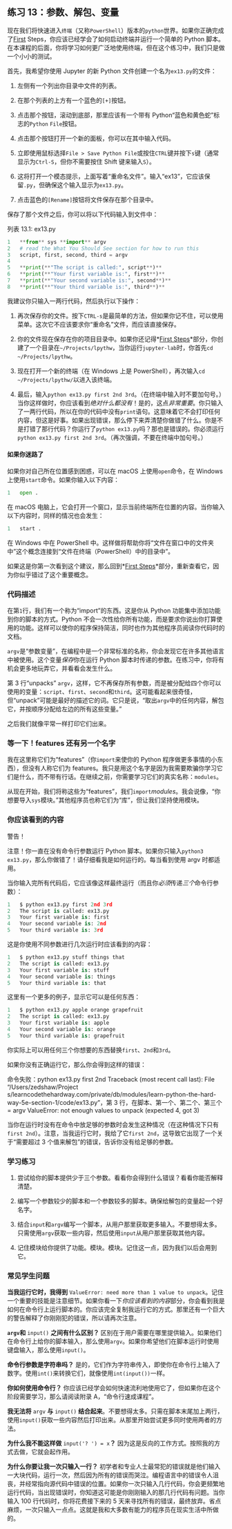 ## 练习 13：参数、解包、变量

现在我们将快速进入`终端`（又称`PowerShell`）版本的`python`世界。如果你正确完成了[First](https://learncodethehardway.org/first_steps/python/) Steps，你应该已经学会了如何启动终端并运行一个简单的 Python 脚本。在本课程的后面，你将学习如何更广泛地使用终端，但在这个练习中，我们只是做一个小小的测试。

首先，我希望你使用 Jupyter 的新 Python 文件创建一个名为`ex13.py`的文件：

1.  左侧有一个列出你目录中文件的列表。

2.  在那个列表的上方有一个蓝色的`[+]`按钮。

3.  点击那个按钮，滚动到底部，那里应该有一个带有 Python“蓝色和黄色蛇”标志的`Python` `File`按钮。

4.  点击那个按钮打开一个新的面板，你可以在其中输入代码。

5.  立即使用鼠标选择`File > Save Python File`或按住`CTRL`键并按下`s`键（通常显示为`Ctrl-S`，但你不需要按住 Shift 键来输入`S`）。

6.  这将打开一个模态提示，上面写着“重命名文件”。输入“ex13”，它应该保留`.py`，但确保这个输入显示为`ex13.py`。

7.  点击蓝色的`[Rename]`按钮将文件保存在那个目录中。

保存了那个文件之后，你可以将以下代码输入到文件中：

列表 13.1: ex13.py

```py
1   **from** sys **import** argv
2   # read the What You Should See section for how to run this
3   script, first, second, third = argv
4
5   **print(**"The script is called:", script**)**
6   **print(**"Your first variable is:", first**)**
7   **print(**"Your second variable is:", second**)**
8   **print(**"Your third variable is:", third**)**
```

我建议你只输入一两行代码，然后执行以下操作：

1.  再次保存你的文件。按下`CTRL-s`是最简单的方法，但如果你记不住，可以使用菜单。这次它不应该要求你“重命名”文件，而应该直接保存。

2.  你的文件现在保存在你的项目目录中。如果你还记得*[First Steps](https://learncodethehardway.org/first_steps/python/)*部分，你创建了一个目录在`~/Projects/lpythw`，当你运行`jupyter-lab`时，你首先`cd ~/Projects/lpythw`。

3.  现在打开一个新的终端（在 Windows 上是 PowerShell），再次输入`cd ~/Projects/lpythw/`以进入该终端。

4.  最后，输入`python ex13.py first 2nd 3rd`。（在终端中输入时不要加句号。）当你这样做时，你应该看到*绝对什么都没有*！是的，这点*非常重要*。你只输入了一两行代码，所以在你的代码中没有`print`语句。这意味着它不会打印任何内容，但这是好事。如果出现错误，那么停下来弄清楚你做错了什么。你是不是打错了那行代码？你运行了`python ex13.py`吗？那也是错误的。你必须运行`python ex13.py first 2nd 3rd`。（再次强调，不要在终端中加句号。）

#### 如果你迷路了

如果你对自己所在位置感到困惑，可以在 macOS 上使用`open`命令，在 Windows 上使用`start`命令。如果你输入以下内容：

```py
1   open .
```

在 macOS 电脑上，它会打开一个窗口，显示当前终端所在位置的内容。当你输入以下内容时，同样的情况也会发生：

```py
1   start .
```

在 Windows 中在 PowerShell 中。这样做将帮助你将“文件在窗口中的文件夹中”这个概念连接到“文件在终端（PowerShell）中的目录中”。

如果这是你第一次看到这个建议，那么回到*[First Steps](https://learncodethehardway.org/first_steps/python/)*部分，重新查看它，因为你似乎错过了这个重要概念。

### 代码描述

在第`1`行，我们有一个称为“import”的东西。这是你从 Python 功能集中添加功能到你的脚本的方式。Python 不会一次性给你所有功能，而是要求你说出你打算使用的功能。这样可以使你的程序保持简洁，同时也作为其他程序员阅读你代码时的文档。

`argv`是“参数变量”，在编程中是一个非常标准的名称，你会发现它在许多其他语言中被使用。这个变量*保存*你在运行 Python 脚本时传递的参数。在练习中，你将有机会更多地玩弄它，并看看会发生什么。

第 3 行“unpacks” `argv`，这样，它不再保存所有参数，而是被分配给四个你可以使用的变量：`script`、`first`、`second`和`third`。这可能看起来很奇怪，但“unpack”可能是最好的描述它的词。它只是说，“取出`argv`中的任何内容，解包它，并按顺序分配给左边的所有这些变量。”

之后我们就像平常一样打印它们出来。

### 等一下！features 还有另一个名字

我在这里称它们为“features”（你`import`来使你的 Python 程序做更多事情的小东西），但没有人称它们为 features。我只是用这个名字是因为我需要欺骗你学习它们是什么，而不带有行话。在继续之前，你需要学习它们的真实名称：`modules`。

从现在开始，我们将称这些为“features”，我们`import`*modules*。我会说像，“你想要导入`sys`模块。”其他程序员也称它们为“库”，但让我们坚持使用模块。

### 你应该看到的内容

警告！

注意！你一直在没有命令行参数运行 Python 脚本。如果你只输入`python3 ex13.py`，那么你做错了！请仔细看我是如何运行的。每当看到使用 argv 时都适用。

当你输入完所有代码后，它应该像这样最终运行（而且你*必须*传递*三个*命令行参数）：

```py
1   $ python ex13.py first 2nd 3rd
2   The script is called: ex13.py
3   Your first variable is: first
4   Your second variable is: 2nd
5   Your third variable is: 3rd
```

这是你使用不同参数进行几次运行时应该看到的内容：

```py
1   $ python ex13.py stuff things that
2   The script is called: ex13.py
3   Your first variable is: stuff
4   Your second variable is: things
5   Your third variable is: that
```

这里有一个更多的例子，显示它可以是任何东西：

```py
1   $ python ex13.py apple orange grapefruit
2   The script is called: ex13.py
3   Your first variable is: apple
4   Your second variable is: orange
5   Your third variable is: grapefruit
```

你实际上可以用任何三个你想要的东西替换`first`、`2nd`和`3rd`。

如果你没有正确运行它，那么你会得到这样的错误：

命令失败：python ex13.py first 2nd Traceback (most recent call last): File “/Users/zedshaw/Project s/learncodethehardway.com/private/db/modules/learn-python-the-hard-way-5e-section-1/code/ex13.py”，第 3 行，在脚本、第一个、第二个、第三个 = argv ValueError: not enough values to unpack (expected 4, got 3)

当你在运行时没有在命令中放足够的参数时会发生这种情况（在这种情况下只有`first 2nd`）。注意，当我运行它时，我给了它`first 2nd`，这导致它出现了一个关于“需要超过 3 个值来解包”的错误，告诉你没有给足够的参数。

### 学习练习

1.  尝试给你的脚本提供少于三个参数。看看你会得到什么错误？看看你能否解释清楚。

2.  编写一个参数较少的脚本和一个参数较多的脚本。确保给解包的变量起一个好名字。

3.  结合`input`和`argv`编写一个脚本，从用户那里获取更多输入。不要想得太多。只需使用`argv`获取一些内容，然后使用`input`从用户那里获取其他内容。

4.  记住模块给你提供了功能。模块。模块。记住这一点，因为我们以后会用到它。

### 常见学生问题

**当我运行它时，我得到** `ValueError: need more than 1 value to unpack`。记住一个重要的技能是注意细节。如果你看一下*你应该看到的内容*部分，你会看到我是如何在命令行上运行脚本的。你应该完全复制我运行它的方式。那里还有一个巨大的警告解释了你刚刚犯的错误，所以请再次注意。

**`argv`和** `input()` **之间有什么区别？** 区别在于用户需要在哪里提供输入。如果他们在命令行上给你的脚本输入，那么使用`argv`。如果你希望他们在脚本运行时使用键盘输入，那么使用`input()`。

**命令行参数是字符串吗？** 是的，它们作为字符串传入，即使你在命令行上输入了数字。使用`int()`来转换它们，就像使用`int(input())`一样。

**你如何使用命令行？** 你应该已经学会如何快速流利地使用它了，但如果你在这个阶段需要学习，那么请阅读附录 A，“命令行速成课程”。

**我无法将** `argv` **与** `input()` **结合起来**。不要想得太多。只需在脚本末尾加上两行，使用`input()`获取一些内容然后打印出来。从那里开始尝试更多同时使用两者的方法。

**为什么我不能这样做** `input('? ') = x`**？** 因为这是反向的工作方式。按照我的方式去做，它就会起作用。

**为什么你要让我一次只输入一行？** 初学者和专业人士最常犯的错误就是他们输入一大块代码，运行一次，然后因为所有的错误而哭泣。编程语言中的错误令人沮丧，并经常指向源代码中错误的位置。如果你一次只输入几行代码，你会更频繁地运行代码，当出现错误时，你知道这可能是你刚刚输入的那几行代码有问题。当你输入 100 行代码时，你将花费接下来的 5 天来寻找所有的错误，最终放弃。省点麻烦，一次只输入一点点。这就是我和大多数有能力的程序员在现实生活中所做的。
